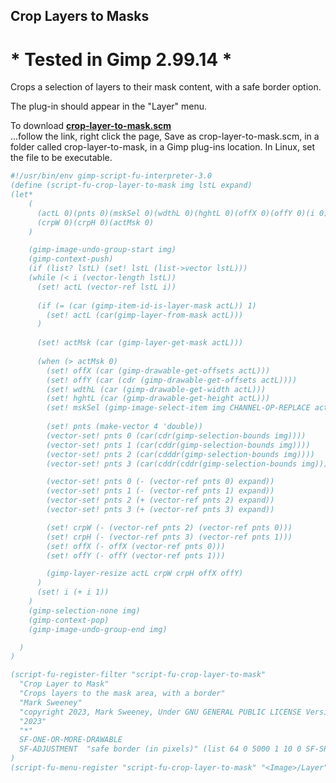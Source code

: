 ## Crop Layers to Masks

# * Tested in Gimp 2.99.14 *

Crops a selection of layers to their mask content, with a safe border option.

The plug-in should appear in the "Layer" menu.  
  
To download [**crop-layer-to-mask.scm**](https://raw.githubusercontent.com/script-fu/script-fu.github.io/main/plug-ins/crop-layer-to-mask/crop-layer-to-mask.scm)  
...follow the link, right click the page, Save as crop-layer-to-mask.scm, in a folder called crop-layer-to-mask, in a Gimp plug-ins location.  In Linux, set the file to be executable.
   
   


```scheme
#!/usr/bin/env gimp-script-fu-interpreter-3.0
(define (script-fu-crop-layer-to-mask img lstL expand)
(let*
    (
      (actL 0)(pnts 0)(mskSel 0)(wdthL 0)(hghtL 0)(offX 0)(offY 0)(i 0)
      (crpW 0)(crpH 0)(actMsk 0)
    )

    (gimp-image-undo-group-start img)
    (gimp-context-push)
    (if (list? lstL) (set! lstL (list->vector lstL)))
    (while (< i (vector-length lstL))
      (set! actL (vector-ref lstL i))
      
      (if (= (car (gimp-item-id-is-layer-mask actL)) 1)
        (set! actL (car(gimp-layer-from-mask actL)))
      )
      
      (set! actMsk (car (gimp-layer-get-mask actL)))
      
      (when (> actMsk 0)
        (set! offX (car (gimp-drawable-get-offsets actL)))
        (set! offY (car (cdr (gimp-drawable-get-offsets actL))))
        (set! wdthL (car (gimp-drawable-get-width actL)))
        (set! hghtL (car (gimp-drawable-get-height actL)))
        (set! mskSel (gimp-image-select-item img CHANNEL-OP-REPLACE actMsk))
        
        (set! pnts (make-vector 4 'double))
        (vector-set! pnts 0 (car(cdr(gimp-selection-bounds img))))
        (vector-set! pnts 1 (car(cddr(gimp-selection-bounds img))))
        (vector-set! pnts 2 (car(cdddr(gimp-selection-bounds img))))
        (vector-set! pnts 3 (car(cddr(cddr(gimp-selection-bounds img)))))

        (vector-set! pnts 0 (- (vector-ref pnts 0) expand))
        (vector-set! pnts 1 (- (vector-ref pnts 1) expand))
        (vector-set! pnts 2 (+ (vector-ref pnts 2) expand))
        (vector-set! pnts 3 (+ (vector-ref pnts 3) expand))

        (set! crpW (- (vector-ref pnts 2) (vector-ref pnts 0)))
        (set! crpH (- (vector-ref pnts 3) (vector-ref pnts 1)))
        (set! offX (- offX (vector-ref pnts 0)))
        (set! offY (- offY (vector-ref pnts 1)))

        (gimp-layer-resize actL crpW crpH offX offY)
      )
      (set! i (+ i 1))
    )
    (gimp-selection-none img)
    (gimp-context-pop)
    (gimp-image-undo-group-end img)

  )
)

(script-fu-register-filter "script-fu-crop-layer-to-mask"
  "Crop Layer to Mask"
  "Crops layers to the mask area, with a border" 
  "Mark Sweeney"
  "copyright 2023, Mark Sweeney, Under GNU GENERAL PUBLIC LICENSE Version 3"
  "2023"
  "*"
  SF-ONE-OR-MORE-DRAWABLE
  SF-ADJUSTMENT  "safe border (in pixels)" (list 64 0 5000 1 10 0 SF-SPINNER)
)
(script-fu-menu-register "script-fu-crop-layer-to-mask" "<Image>/Layer")

```